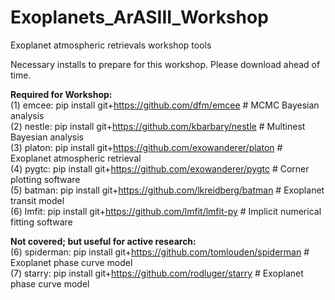 # Exoplanets_ArASIII_Workshop
Exoplanet atmospheric retrievals workshop tools

Necessary installs to prepare for this workshop. Please download ahead of time.


**Required for Workshop:**  
(1) emcee: pip install git+https://github.com/dfm/emcee # MCMC Bayesian analysis  
(2) nestle: pip install git+https://github.com/kbarbary/nestle # Multinest Bayesian analysis  
(3) platon: pip install git+https://github.com/exowanderer/platon # Exoplanet atmospheric retrieval  
(4) pygtc: pip install git+https://github.com/exowanderer/pygtc # Corner plotting software  
(5) batman: pip install git+https://github.com/lkreidberg/batman # Exoplanet transit model  
(6) lmfit: pip install git+https://github.com/lmfit/lmfit-py # Implicit numerical fitting software  

**Not covered; but useful for active research:**  
(6) spiderman: pip install git+https://github.com/tomlouden/spiderman # Exoplanet phase curve model  
(7) starry: pip install git+https://github.com/rodluger/starry  # Exoplanet phase curve model  
